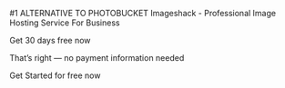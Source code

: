 #1 ALTERNATIVE TO PHOTOBUCKET Imageshack - Professional Image Hosting Service For Business

Get 30 days free now

That’s right — no payment information needed

Get Started for free now
